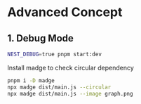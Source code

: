 # Advanced Concept

## 1. Debug Mode

```bash
NEST_DEBUG=true pnpm start:dev
```

Install madge to check circular dependency

```bash
pnpm i -D madge
npx madge dist/main.js --circular
npx madge dist/main.js --image graph.png
```
